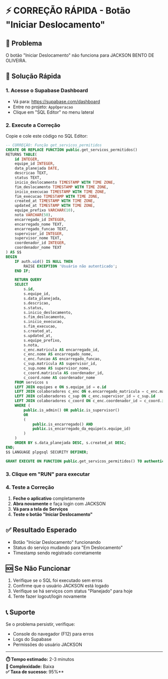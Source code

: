 # ⚡ CORREÇÃO RÁPIDA - Botão "Iniciar Deslocamento"

## 🎯 Problema
O botão "Iniciar Deslocamento" não funciona para JACKSON BENTO DE OLIVEIRA.

## 🔧 Solução Rápida

### 1. Acesse o Supabase Dashboard
- Vá para: https://supabase.com/dashboard
- Entre no projeto: `AppOperacao`
- Clique em "SQL Editor" no menu lateral

### 2. Execute a Correção
Copie e cole este código no SQL Editor:

```sql
-- CORREÇÃO: Função get_servicos_permitidos
CREATE OR REPLACE FUNCTION public.get_servicos_permitidos()
RETURNS TABLE(
    id INTEGER,
    equipe_id INTEGER,
    data_planejada DATE,
    descricao TEXT,
    status TEXT,
    inicio_deslocamento TIMESTAMP WITH TIME ZONE,
    fim_deslocamento TIMESTAMP WITH TIME ZONE,
    inicio_execucao TIMESTAMP WITH TIME ZONE,
    fim_execucao TIMESTAMP WITH TIME ZONE,
    created_at TIMESTAMP WITH TIME ZONE,
    updated_at TIMESTAMP WITH TIME ZONE,
    equipe_prefixo VARCHAR(10),
    nota VARCHAR(50),
    encarregado_id INTEGER,
    encarregado_nome TEXT,
    encarregado_funcao TEXT,
    supervisor_id INTEGER,
    supervisor_nome TEXT,
    coordenador_id INTEGER,
    coordenador_nome TEXT
) AS $$
BEGIN
    IF auth.uid() IS NULL THEN
        RAISE EXCEPTION 'Usuário não autenticado';
    END IF;

    RETURN QUERY
    SELECT 
        s.id,
        s.equipe_id,
        s.data_planejada,
        s.descricao,
        s.status,
        s.inicio_deslocamento,
        s.fim_deslocamento,
        s.inicio_execucao,
        s.fim_execucao,
        s.created_at,
        s.updated_at,
        s.equipe_prefixo,
        s.nota,
        c_enc.matricula AS encarregado_id,
        c_enc.nome AS encarregado_nome,
        c_enc.funcao AS encarregado_funcao,
        c_sup.matricula AS supervisor_id,
        c_sup.nome AS supervisor_nome,
        c_coord.matricula AS coordenador_id,
        c_coord.nome AS coordenador_nome
    FROM servicos s
    LEFT JOIN equipes e ON s.equipe_id = e.id
    LEFT JOIN colaboradores c_enc ON e.encarregado_matricula = c_enc.matricula
    LEFT JOIN colaboradores c_sup ON c_enc.supervisor_id = c_sup.id
    LEFT JOIN colaboradores c_coord ON c_enc.coordenador_id = c_coord.id
    WHERE (
        public.is_admin() OR public.is_supervisor()
        OR
        (
            public.is_encarregado() AND 
            public.is_encarregado_da_equipe(s.equipe_id)
        )
    )
    ORDER BY s.data_planejada DESC, s.created_at DESC;
END;
$$ LANGUAGE plpgsql SECURITY DEFINER;

GRANT EXECUTE ON FUNCTION public.get_servicos_permitidos() TO authenticated;
```

### 3. Clique em "RUN" para executar

### 4. Teste a Correção
1. **Feche o aplicativo** completamente
2. **Abra novamente** e faça login com JACKSON
3. **Vá para a tela de Serviços**
4. **Teste o botão "Iniciar Deslocamento"**

## ✅ Resultado Esperado
- Botão "Iniciar Deslocamento" funcionando
- Status do serviço mudando para "Em Deslocamento"
- Timestamp sendo registrado corretamente

## 🆘 Se Não Funcionar
1. Verifique se o SQL foi executado sem erros
2. Confirme que o usuário JACKSON está logado
3. Verifique se há serviços com status "Planejado" para hoje
4. Tente fazer logout/login novamente

## 📞 Suporte
Se o problema persistir, verifique:
- Console do navegador (F12) para erros
- Logs do Supabase
- Permissões do usuário JACKSON

---
**⏱️ Tempo estimado:** 2-3 minutos  
**🔧 Complexidade:** Baixa  
**✅ Taxa de sucesso:** 95%**